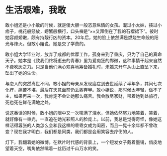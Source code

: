 # 生活艰难，我敢

敢小姐还是小小敢的时候，就是傻大胆一般恣意纵情的女孩。混过小太妹，揍过小痞子，桃花般怒放，螃蟹般横行，口头禅是“××又拜倒在了我的石榴裙下”。彼时她容颜娇嫩，颇有持靓行凶的资本。20年后，她的脸上依然满是燃烧生命般的阳光与烽火。但敢小姐说，她是交了学费的。 

敢小姐大学毕业时，放弃了成都的优厚工作，孤身来到了重庆，只为了自己的真命天子。她本是《致我们终将逝去的青春》里为爱痴狂的郑微，这种事情干起来自然不费吹灰之力。只是当他们满心欢喜地筹备婚礼时，未婚夫开车从山上直坠下来，坠出了她的生命。 

与恋人的突然离世不同，敢小姐的母亲从发现癌症到去世延续了半年多，其间七次化疗，痛苦不堪，最后在天意面前仍丢盔弃甲。敢小姐说，那时候太年轻，做不了主，如果再来一次，我肯定不会让她那么痛苦。我会散尽家财，带着她到处旅行，死也死在鲜花满地之处。 

说这番话的时候，敢小姐的眼中又一次噙满了泪水，但她依然努力地笑着，笑着，就好像有一束光，一直追在她光彩照人的脸庞上。以前，我总是觉得奇怪，像她这样活得嚣张的人类怎么会和我这样的乖乖女成为闺密，而且一晃十余年都不曾改变？现在我才明白，我们都是同类，我们都是会用笑容去疗伤的人。 

灯下，我翻着她的微博。在默片时代感的背景上，一个短发女子戴着墨镜，俏皮地望着天空，嘴角依然噙着一丝历过千山万水的笑。